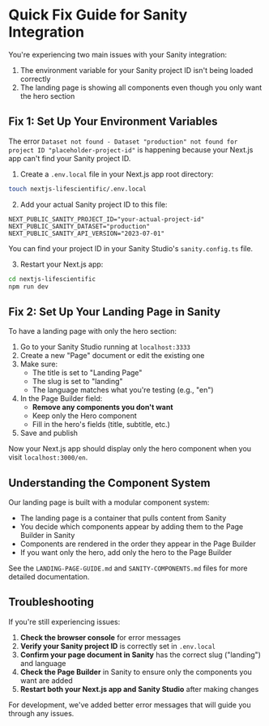 # Quick Fix Guide for Sanity Integration

You're experiencing two main issues with your Sanity integration:

1. The environment variable for your Sanity project ID isn't being loaded correctly
2. The landing page is showing all components even though you only want the hero section

## Fix 1: Set Up Your Environment Variables

The error `Dataset not found - Dataset "production" not found for project ID "placeholder-project-id"` is happening because your Next.js app can't find your Sanity project ID.

1. Create a `.env.local` file in your Next.js app root directory:

```bash
touch nextjs-lifescientific/.env.local
```

2. Add your actual Sanity project ID to this file:

```
NEXT_PUBLIC_SANITY_PROJECT_ID="your-actual-project-id"
NEXT_PUBLIC_SANITY_DATASET="production"
NEXT_PUBLIC_SANITY_API_VERSION="2023-07-01"
```

You can find your project ID in your Sanity Studio's `sanity.config.ts` file.

3. Restart your Next.js app:

```bash
cd nextjs-lifescientific
npm run dev
```

## Fix 2: Set Up Your Landing Page in Sanity

To have a landing page with only the hero section:

1. Go to your Sanity Studio running at `localhost:3333`
2. Create a new "Page" document or edit the existing one
3. Make sure:
   - The title is set to "Landing Page" 
   - The slug is set to "landing"
   - The language matches what you're testing (e.g., "en")
4. In the Page Builder field:
   - **Remove any components you don't want**
   - Keep only the Hero component
   - Fill in the hero's fields (title, subtitle, etc.)
5. Save and publish

Now your Next.js app should display only the hero component when you visit `localhost:3000/en`.

## Understanding the Component System

Our landing page is built with a modular component system:

- The landing page is a container that pulls content from Sanity
- You decide which components appear by adding them to the Page Builder in Sanity
- Components are rendered in the order they appear in the Page Builder
- If you want only the hero, add only the hero to the Page Builder

See the `LANDING-PAGE-GUIDE.md` and `SANITY-COMPONENTS.md` files for more detailed documentation.

## Troubleshooting

If you're still experiencing issues:

1. **Check the browser console** for error messages
2. **Verify your Sanity project ID** is correctly set in `.env.local`
3. **Confirm your page document in Sanity** has the correct slug ("landing") and language
4. **Check the Page Builder** in Sanity to ensure only the components you want are added
5. **Restart both your Next.js app and Sanity Studio** after making changes

For development, we've added better error messages that will guide you through any issues. 
